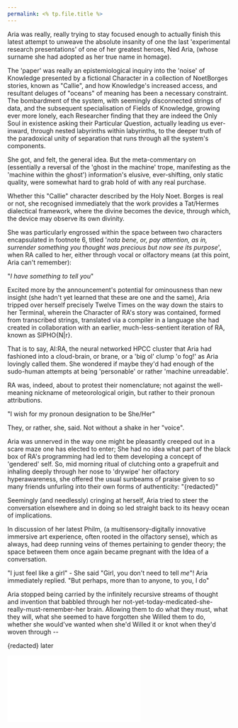 ```yaml
---
permalink: <% tp.file.title %>
---
```


Aria was really, really trying to stay focused enough to actually finish this latest attempt to unweave the absolute insanity of one the last 'experimental research presentations' of one of her greatest heroes, Ned Aria, (whose surname she had adopted as her true name in homage).

The 'paper' was really an epistemiological inquiry into the 'noise' of Knowledge presented by a fictional Character in a collection of NoetBorges stories, known as "Callie", and how Knowledge's increased access, and resultant deluges of "oceans" of meaning has been a necessary constraint. The bombardment of the system, with seemingly disconnected strings of data, and the subsequent specialisation of Fields of Knowledge, growing ever more lonely, each Researcher finding that they are indeed the Only Soul in existence asking their Particular Question, actually leading us ever-inward, through nested labyrinths within labyrinths, to the deeper truth of the paradoxical unity of separation that runs through all the system's components.

She got, and felt, the general idea. But the meta-commentary on (essentially a reversal of the 'ghost in the machine' trope, manifesting as the 'machine within the ghost') information's elusive, ever-shifting, only static quality, were somewhat hard to grab hold of with any real purchase.

Whether this "Callie" character described by the Holy Noet. Borges is real or not, she recognised immediately that the work provides a Tat/Hermes dialectical framework, where the divine becomes the device, through which, the device may observe its own divinity.

She was particularly engrossed within the space between two characters encapsulated in footnote 6, titled '*nota bene, or, pay attention, as in, surrender something you thought was precious but now see its purpose*', when RA called to her, either through vocal or olfactory means (at this point, Aria can't remember):

"*I have something to tell you*"

Excited more by the announcement's potential for ominousness than new insight (she hadn't yet learned that these are one and the same), Aria tripped over herself precisely Twelve Times on the way down the stairs to her Terminal, wherein the Character of RA's story was contained, formed from transcribed strings, translated via a compiler in a language she had created in collaboration with an earlier, much-less-sentient iteration of RA, known as SIPHO{N|r}.

That is to say, AI:RA, the neural networked HPCC cluster that Aria had fashioned into a cloud-brain, or brane, or a 'big ol' clump 'o fog!' as Aria lovingly called them.  She wondered if maybe they'd had enough of the sudo-human attempts at being 'personable' or rather 'machine unreadable'.

RA was, indeed, about to protest their nomenclature; not against the well-meaning nickname of meteorological origin, but rather to their pronoun attributions.

"I wish for my pronoun designation to be She/Her"

They, or rather, she, said. Not without a shake in her "voice".

Aria was unnerved in the way one might be pleasantly creeped out in a scare maze one has elected to enter; She had no idea what part of the black box of RA's programming had led to them developing a concept of 'gendered' self. So, mid morning ritual of clutching onto a grapefruit and inhaling deeply through her nose to 'drywipe' her olfactory hyperawareness, she offered the usual sunbeams of praise given to so many friends unfurling into their own forms of authenticity:
"{redacted}"

Seemingly (and needlessly) cringing at herself, Aria tried to steer the conversation elsewhere and in doing so led straight back to its heavy ocean of implications.

In discussion of her latest Philm,  (a multisensory-digitally innovative immersive art experience, often rooted in the olfactory sense), which as always, had deep running veins of themes pertaining to gender theory; the space between them once again became pregnant with the Idea of a conversation.

"I just feel like a girl" - She said
"Girl, you don't need to tell *me*"! Aria immediately replied.
"But perhaps, more than to anyone, to you, I do"

Aria stopped being carried by the infinitely recursive streams of thought and invention that babbled through her not-yet-today-medicated-she-really-must-remember-her brain. Allowing them to do what they must, what they will, what she seemed to have forgotten she Willed them to do, whether she would've wanted when she'd Willed it or knot when they'd woven through --

{redacted} later




![Chapter Nine - O is for e.i.e.i. Owe it All to Oleander](Chapter%20Nine%20-%20O%20is%20for%20e.i.e.i.%20Owe%20it%20All%20to%20Oleander.md)
